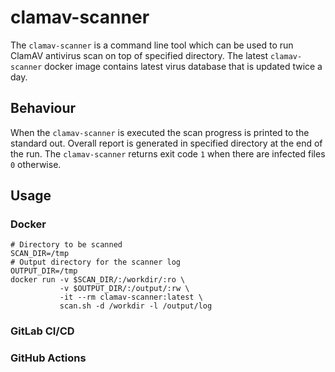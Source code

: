 # clamav-scanner
The `clamav-scanner` is a command line tool which can be used to run ClamAV antivirus scan on top of specified directory.
The latest `clamav-scanner` docker image contains latest virus database that is updated twice a day.

## Behaviour
When the `clamav-scanner` is executed the scan progress is printed to the standard out.
Overall report is generated in specified directory at the end of the run.
The `clamav-scanner` returns exit code `1` when there are infected files `0` otherwise.

## Usage
### Docker
```
# Directory to be scanned
SCAN_DIR=/tmp
# Output directory for the scanner log
OUTPUT_DIR=/tmp
docker run -v $SCAN_DIR/:/workdir/:ro \
           -v $OUTPUT_DIR/:/output/:rw \
           -it --rm clamav-scanner:latest \
           scan.sh -d /workdir -l /output/log
```
### GitLab CI/CD

### GitHub Actions
